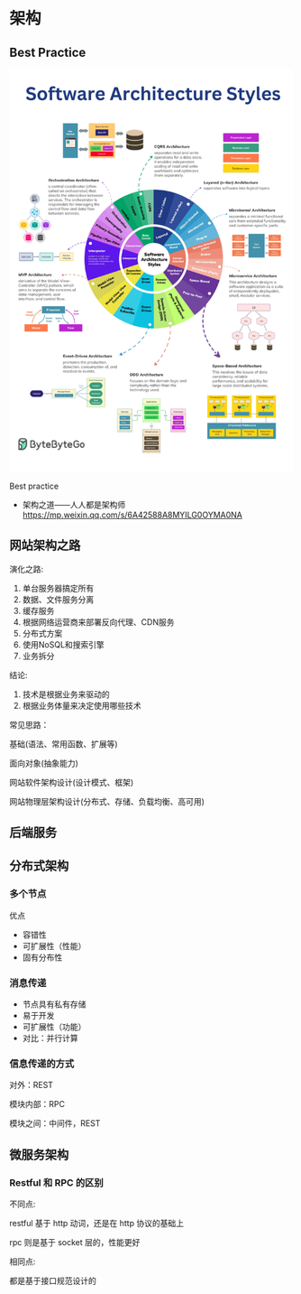 # 架构

## Best Practice
![SoftwareArchitectureStyles](images/SoftwareArchitectureStyles.jpeg)

Best practice
- 架构之道——人人都是架构师 https://mp.weixin.qq.com/s/6A42588A8MYILG0OYMA0NA

## 网站架构之路

演化之路:

1. 单台服务器搞定所有
2. 数据、文件服务分离
3. 缓存服务
4. 根据网络运营商来部署反向代理、CDN服务
5. 分布式方案
6. 使用NoSQL和搜索引擎
7. 业务拆分

结论:

1. 技术是根据业务来驱动的
2. 根据业务体量来决定使用哪些技术

常见思路：

基础(语法、常用函数、扩展等)

面向对象(抽象能力)

网站软件架构设计(设计模式、框架)

网站物理层架构设计(分布式、存储、负载均衡、高可用)

## 后端服务

## 分布式架构

### 多个节点

优点

- 容错性
- 可扩展性（性能）
- 固有分布性

### 消息传递

- 节点具有私有存储
- 易于开发
- 可扩展性（功能）
- 对比：并行计算

### 信息传递的方式

对外：REST

模块内部：RPC

模块之间：中间件，REST

## 微服务架构

### Restful 和 RPC 的区别

不同点:

restful 基于 http 动词，还是在 http 协议的基础上

rpc 则是基于 socket 层的，性能更好

相同点:

都是基于接口规范设计的
